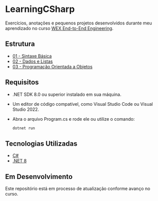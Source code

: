 # LearningCSharp

Exercícios, anotações e pequenos projetos desenvolvidos durante meu aprendizado no curso [WEX End-to-End Engineering](https://web.dio.me/track/wex-end-end-engineering).

## Estrutura

- [01 - Sintaxe Básica](./01-Sintaxe-Basica/)
- [02 - Dados e Listas](./02-Dados-e-Listas/)
- [03 - Programação Orientada a Objetos](./03-Programacao-Orientada-a-Objetos/)

## Requisitos

- .NET SDK 8.0 ou superior instalado em sua máquina.
- Um editor de código compatível, como Visual Studio Code ou Visual Studio 2022.
- Abra o arquivo Program.cs e rode ele ou utilize o comando:

  ```bash
  dotnet run
  ```

## Tecnologias Utilizadas

- [C#](https://learn.microsoft.com/pt-br/dotnet/csharp/)
- [.NET 8](https://learn.microsoft.com/pt-br/dotnet/core/dotnet-eight)

## Em Desenvolvimento

Este repositório está em processo de atualização conforme avanço no curso.
